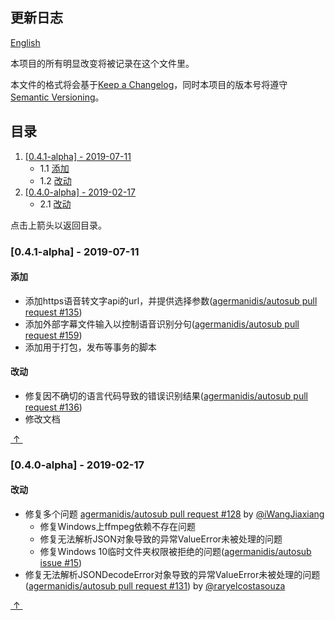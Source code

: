 ## 更新日志

[English](../CHANGELOG.md)

本项目的所有明显改变将被记录在这个文件里。

本文件的格式将会基于[Keep a Changelog](https://keepachangelog.com/zh-CN/1.0.0/)，同时本项目的版本号将遵守[Semantic Versioning](https://semver.org/lang/zh-CN/)。

## 目录

1. [[0.4.1-alpha] - 2019-07-11](#041-alpha---2019-07-11)
   - 1.1 [添加](#添加041-alpha)
   - 1.2 [改动](#改动041-alpha)
2. [[0.4.0-alpha] - 2019-02-17](#040-alpha---2019-02-17)
   - 2.1 [改动](#改动040-alpha)

点击上箭头以返回目录。

### [0.4.1-alpha] - 2019-07-11

#### 添加

- 添加https语音转文字api的url，并提供选择参数([agermanidis/autosub pull request #135](https://github.com/agermanidis/autosub/pull/135))
- 添加外部字幕文件输入以控制语音识别分句([agermanidis/autosub pull request #159](https://github.com/agermanidis/autosub/pull/159))
- 添加用于打包，发布等事务的脚本

#### 改动

- 修复因不确切的语言代码导致的错误识别结果([agermanidis/autosub pull request #136](https://github.com/agermanidis/autosub/pull/136))
- 修改文档

<escape><a href = "#目录">&nbsp;↑&nbsp;</a></escape>

### [0.4.0-alpha] - 2019-02-17

#### 改动

- 修复多个问题 [agermanidis/autosub pull request #128](https://github.com/agermanidis/autosub/pull/128) by [@iWangJiaxiang](https://github.com/iWangJiaxiang)
  - 修复Windows上ffmpeg依赖不存在问题
  - 修复无法解析JSON对象导致的异常ValueError未被处理的问题
  - 修复Windows 10临时文件夹权限被拒绝的问题([agermanidis/autosub issue #15](https://github.com/agermanidis/autosub/issues/15))
- 修复无法解析JSONDecodeError对象导致的异常ValueError未被处理的问题([agermanidis/autosub pull request #131](https://github.com/agermanidis/autosub/pull/131)) by [@raryelcostasouza](https://github.com/raryelcostasouza)

<escape><a href = "#目录">&nbsp;↑&nbsp;</a></escape>
